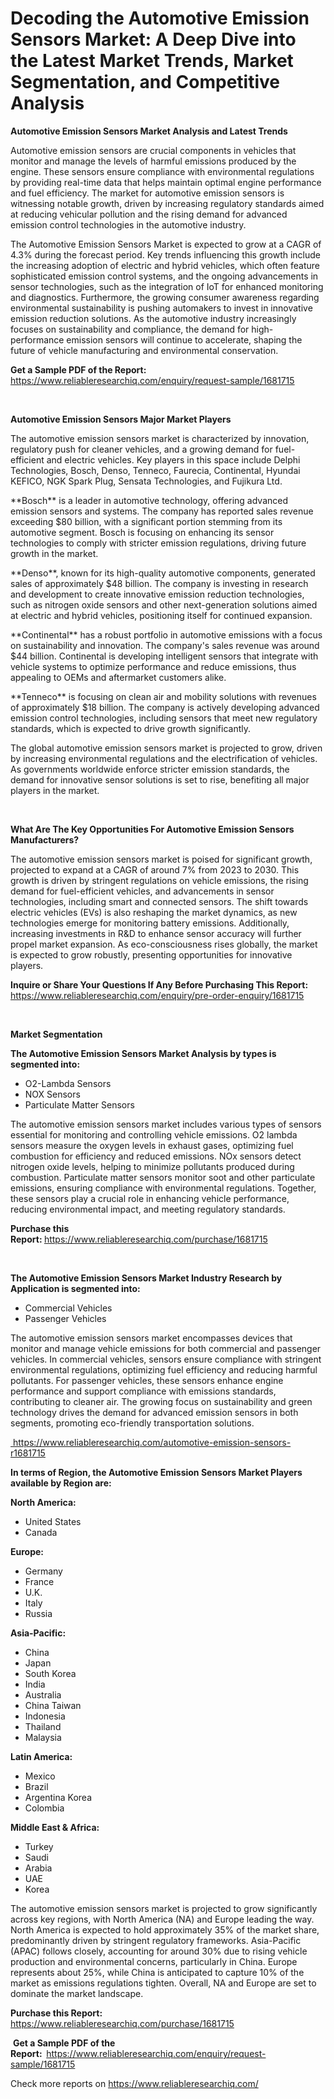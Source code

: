 <p><h1>Decoding the Automotive Emission Sensors Market: A Deep Dive into the Latest Market Trends, Market Segmentation, and Competitive Analysis</h1></p><p><strong>Automotive Emission Sensors Market Analysis and Latest Trends</strong></p>
<p><p>Automotive emission sensors are crucial components in vehicles that monitor and manage the levels of harmful emissions produced by the engine. These sensors ensure compliance with environmental regulations by providing real-time data that helps maintain optimal engine performance and fuel efficiency. The market for automotive emission sensors is witnessing notable growth, driven by increasing regulatory standards aimed at reducing vehicular pollution and the rising demand for advanced emission control technologies in the automotive industry.</p><p>The Automotive Emission Sensors Market is expected to grow at a CAGR of 4.3% during the forecast period. Key trends influencing this growth include the increasing adoption of electric and hybrid vehicles, which often feature sophisticated emission control systems, and the ongoing advancements in sensor technologies, such as the integration of IoT for enhanced monitoring and diagnostics. Furthermore, the growing consumer awareness regarding environmental sustainability is pushing automakers to invest in innovative emission reduction solutions. As the automotive industry increasingly focuses on sustainability and compliance, the demand for high-performance emission sensors will continue to accelerate, shaping the future of vehicle manufacturing and environmental conservation.</p></p>
<p><strong>Get a Sample PDF of the Report:&nbsp;</strong> <a href="https://www.reliableresearchiq.com/enquiry/request-sample/1681715?utm_campaign=3066&utm_medium=2&utm_source=Github&utm_content=ia&utm_term=24032025&utm_id=automotive-emission-sensors">https://www.reliableresearchiq.com/enquiry/request-sample/1681715</a></p>
<p>&nbsp;</p>
<p><strong>Automotive Emission Sensors Major Market Players</strong></p>
<p><p>The automotive emission sensors market is characterized by innovation, regulatory push for cleaner vehicles, and a growing demand for fuel-efficient and electric vehicles. Key players in this space include Delphi Technologies, Bosch, Denso, Tenneco, Faurecia, Continental, Hyundai KEFICO, NGK Spark Plug, Sensata Technologies, and Fujikura Ltd.</p><p>**Bosch** is a leader in automotive technology, offering advanced emission sensors and systems. The company has reported sales revenue exceeding $80 billion, with a significant portion stemming from its automotive segment. Bosch is focusing on enhancing its sensor technologies to comply with stricter emission regulations, driving future growth in the market.</p><p>**Denso**, known for its high-quality automotive components, generated sales of approximately $48 billion. The company is investing in research and development to create innovative emission reduction technologies, such as nitrogen oxide sensors and other next-generation solutions aimed at electric and hybrid vehicles, positioning itself for continued expansion.</p><p>**Continental** has a robust portfolio in automotive emissions with a focus on sustainability and innovation. The company's sales revenue was around $44 billion. Continental is developing intelligent sensors that integrate with vehicle systems to optimize performance and reduce emissions, thus appealing to OEMs and aftermarket customers alike.</p><p>**Tenneco** is focusing on clean air and mobility solutions with revenues of approximately $18 billion. The company is actively developing advanced emission control technologies, including sensors that meet new regulatory standards, which is expected to drive growth significantly.</p><p>The global automotive emission sensors market is projected to grow, driven by increasing environmental regulations and the electrification of vehicles. As governments worldwide enforce stricter emission standards, the demand for innovative sensor solutions is set to rise, benefiting all major players in the market.</p></p>
<p>&nbsp;</p>
<p><strong>What Are The Key Opportunities For Automotive Emission Sensors Manufacturers?</strong></p>
<p><p>The automotive emission sensors market is poised for significant growth, projected to expand at a CAGR of around 7% from 2023 to 2030. This growth is driven by stringent regulations on vehicle emissions, the rising demand for fuel-efficient vehicles, and advancements in sensor technologies, including smart and connected sensors. The shift towards electric vehicles (EVs) is also reshaping the market dynamics, as new technologies emerge for monitoring battery emissions. Additionally, increasing investments in R&D to enhance sensor accuracy will further propel market expansion. As eco-consciousness rises globally, the market is expected to grow robustly, presenting opportunities for innovative players.</p></p>
<p><strong>Inquire or Share Your Questions If Any Before Purchasing This Report:</strong> <a href="https://www.reliableresearchiq.com/enquiry/pre-order-enquiry/1681715?utm_campaign=3066&utm_medium=2&utm_source=Github&utm_content=ia&utm_term=24032025&utm_id=automotive-emission-sensors">https://www.reliableresearchiq.com/enquiry/pre-order-enquiry/1681715</a></p>
<p>&nbsp;</p>
<p><strong>Market Segmentation</strong></p>
<p><strong>The Automotive Emission Sensors Market Analysis by types is segmented into:</strong></p>
<p><ul><li>O2-Lambda Sensors</li><li>NOX Sensors</li><li>Particulate Matter Sensors</li></ul></p>
<p><p>The automotive emission sensors market includes various types of sensors essential for monitoring and controlling vehicle emissions. O2 lambda sensors measure the oxygen levels in exhaust gases, optimizing fuel combustion for efficiency and reduced emissions. NOx sensors detect nitrogen oxide levels, helping to minimize pollutants produced during combustion. Particulate matter sensors monitor soot and other particulate emissions, ensuring compliance with environmental regulations. Together, these sensors play a crucial role in enhancing vehicle performance, reducing environmental impact, and meeting regulatory standards.</p></p>
<p><strong>Purchase this Report:&nbsp;</strong><a href="https://www.reliableresearchiq.com/purchase/1681715?utm_campaign=3066&utm_medium=2&utm_source=Github&utm_content=ia&utm_term=24032025&utm_id=automotive-emission-sensors">https://www.reliableresearchiq.com/purchase/1681715</a></p>
<p>&nbsp;</p>
<p><strong>The Automotive Emission Sensors Market Industry Research by Application is segmented into:</strong></p>
<p><ul><li>Commercial Vehicles</li><li>Passenger Vehicles</li></ul></p>
<p><p>The automotive emission sensors market encompasses devices that monitor and manage vehicle emissions for both commercial and passenger vehicles. In commercial vehicles, sensors ensure compliance with stringent environmental regulations, optimizing fuel efficiency and reducing harmful pollutants. For passenger vehicles, these sensors enhance engine performance and support compliance with emissions standards, contributing to cleaner air. The growing focus on sustainability and green technology drives the demand for advanced emission sensors in both segments, promoting eco-friendly transportation solutions.</p></p>
<p><a href="https://www.reliableresearchiq.com/automotive-emission-sensors-r1681715?utm_campaign=3066&utm_medium=2&utm_source=Github&utm_content=ia&utm_term=24032025&utm_id=automotive-emission-sensors">&nbsp;https://www.reliableresearchiq.com/automotive-emission-sensors-r1681715</a></p>
<p><strong>In terms of Region, the Automotive Emission Sensors Market Players available by Region are:</strong></p>
<p>
    <p> <strong> North America: </strong>
        <ul>
            <li>United States</li>
            <li>Canada</li>
        </ul>
        </p> 
    <p> <strong> Europe: </strong>
        <ul>
            <li>Germany</li>
            <li>France</li>
            <li>U.K.</li>
            <li>Italy</li>
            <li>Russia</li>
        </ul>
        </p> 
    <p> <strong> Asia-Pacific: </strong>
        <ul>
            <li>China</li>
            <li>Japan</li>
            <li>South Korea</li>
            <li>India</li>
            <li>Australia</li>
            <li>China Taiwan</li>
            <li>Indonesia</li>
            <li>Thailand</li>
            <li>Malaysia</li>
        </ul>
        </p> 
    <p> <strong> Latin America: </strong>
        <ul>
            <li>Mexico</li>
            <li>Brazil</li>
            <li>Argentina Korea</li>
            <li>Colombia</li>
        </ul>
        </p> 
    <p> <strong> Middle East & Africa: </strong>
        <ul>
            <li>Turkey</li>
            <li>Saudi</li>
            <li>Arabia</li>
            <li>UAE</li>
            <li>Korea</li>
        </ul>
    </p>
    </p>
<p><p>The automotive emission sensors market is projected to grow significantly across key regions, with North America (NA) and Europe leading the way. North America is expected to hold approximately 35% of the market share, predominantly driven by stringent regulatory frameworks. Asia-Pacific (APAC) follows closely, accounting for around 30% due to rising vehicle production and environmental concerns, particularly in China. Europe represents about 25%, while China is anticipated to capture 10% of the market as emissions regulations tighten. Overall, NA and Europe are set to dominate the market landscape.</p></p>
<p><strong>Purchase this Report: </strong><a href="https://www.reliableresearchiq.com/purchase/1681715?utm_campaign=3066&utm_medium=2&utm_source=Github&utm_content=ia&utm_term=24032025&utm_id=automotive-emission-sensors">https://www.reliableresearchiq.com/purchase/1681715</a></p>
<p>&nbsp;<strong>Get a Sample PDF of the Report:&nbsp;&nbsp;</strong><a href="https://www.reliableresearchiq.com/enquiry/request-sample/1681715?utm_campaign=3066&utm_medium=2&utm_source=Github&utm_content=ia&utm_term=24032025&utm_id=automotive-emission-sensors">https://www.reliableresearchiq.com/enquiry/request-sample/1681715</a></p>
<p><strong></strong></p>
<p>Check more reports on <a href="https://www.reliableresearchiq.com/?utm_campaign=3066&utm_medium=2&utm_source=Github&utm_content=ia&utm_term=24032025&utm_id=automotive-emission-sensors">https://www.reliableresearchiq.com/</a></p>
